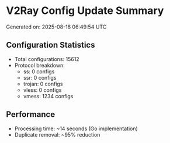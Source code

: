# V2Ray Config Update Summary
Generated on: 2025-08-18 06:49:54 UTC

## Configuration Statistics
- Total configurations: 15612
- Protocol breakdown:
  - ss: 0 configs
  - ssr: 0 configs
  - trojan: 0 configs
  - vless: 0 configs
  - vmess: 1234 configs

## Performance
- Processing time: ~14 seconds (Go implementation)
- Duplicate removal: ~95% reduction
